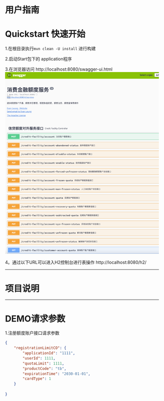 # 用户指南

# Quickstart 快速开始
1.在根目录执行```mvn clean -U install``` 进行构建

2.启动Start包下的 application程序

3.在浏览器访问 http://localhost:8080/swagger-ui.html
![额度服务](doc/消费金融额度服务.png)

4。通过以下URL可以进入H2控制台进行表操作
http://localhost:8080/h2/

***
# 项目说明
***
# DEMO请求参数

1.注册额度账户接口请求参数
```json
{
	"registrationLimitCO": {
		"applicationId": "1111",
		"userId": 1111,
		"quotaLimit": 1111,
		"productCode": "tb",
		"expirationTime": "2030-01-01",
		"cardType": 1
	}

}
```
